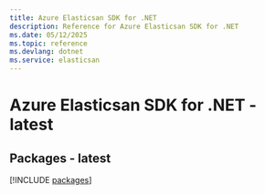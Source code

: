 ```yaml
---
title: Azure Elasticsan SDK for .NET
description: Reference for Azure Elasticsan SDK for .NET
ms.date: 05/12/2025
ms.topic: reference
ms.devlang: dotnet
ms.service: elasticsan
---
```

# Azure Elasticsan SDK for .NET - latest
## Packages - latest
[!INCLUDE [packages](elasticsan-index.md)]
